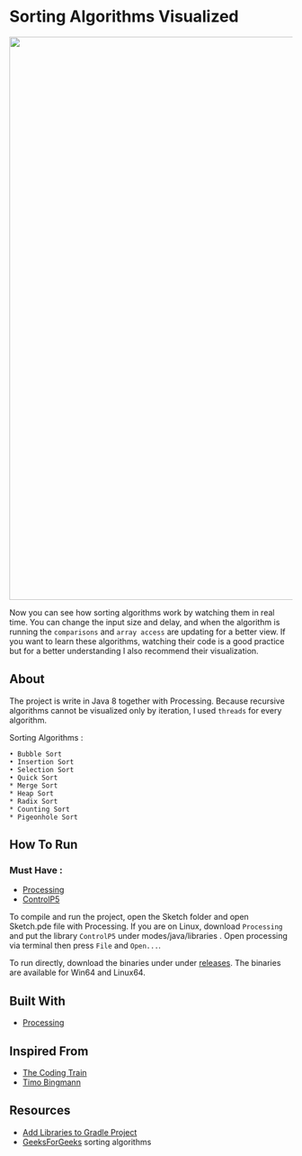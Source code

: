 # Sorting Algorithms Visualized

<img width="1000" src="https://i.postimg.cc/B69Wdvkg/Capture.png" alt="">

Now you can see how sorting algorithms work by watching them in real time. You can change the input size and delay, and when the algorithm is running the `comparisons` and `array access` are updating for a better view. If you want to learn these algorithms, watching their code is a good practice but for a better understanding I also recommend their visualization. 

## About

The project is write in Java 8 together with Processing.
Because recursive algorithms cannot be visualized only by iteration, I used `threads` for every algorithm.

Sorting Algorithms :
```
• Bubble Sort
• Insertion Sort
• Selection Sort
• Quick Sort
* Merge Sort
* Heap Sort
* Radix Sort
* Counting Sort
* Pigeonhole Sort
```
## How To Run

### Must Have :

* [Processing](https://processing.org/)
* [ControlP5](http://www.sojamo.de/libraries/controlP5/)

To compile and run the project, open the Sketch folder and open Sketch.pde file with Processing.
If you are on Linux, download `Processing` and put the library `ControlP5` under modes/java/libraries . Open processing via terminal then press `File` and `Open...`.

To run directly, download the binaries under under [releases](https://github.com/StamateValentin/SortingAlgorithms/releases). The binaries are available for Win64 and Linux64.


## Built With

* [Processing](https://processing.org/)

## Inspired From

* [The Coding Train](https://www.youtube.com/user/shiffman)
* [Timo Bingmann](https://www.youtube.com/watch?v=kPRA0W1kECg)

## Resources

* [Add Libraries to Gradle Project](https://stackoverflow.com/a/48930705/10805602)
* [GeeksForGeeks](https://www.geeksforgeeks.org) sorting algorithms
